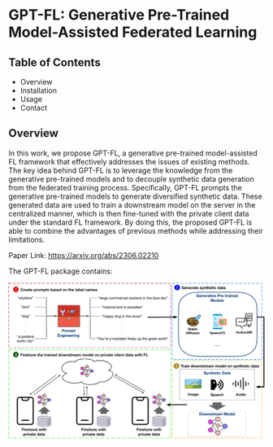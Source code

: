 # GPT-FL: Generative Pre-Trained Model-Assisted Federated Learning

## Table of Contents
* Overview
* Installation
* Usage
* Contact

## Overview
In this work, we propose GPT-FL, a generative pre-trained model-assisted FL framework that effectively addresses the issues of existing methods. The key idea behind GPT-FL is to leverage the knowledge from the generative pre-trained models and to decouple synthetic data generation from the federated training process. 
Specifically, GPT-FL prompts the generative pre-trained models to generate diversified synthetic data. These generated data are used to train a downstream model on the server in the centralized manner, which is then fine-tuned with the private client data under the standard FL framework. 
By doing this, the proposed GPT-FL is able to combine the advantages of previous methods while addressing their limitations.

Paper Link: https://arxiv.org/abs/2306.02210

The GPT-FL package contains:

<div align="center">
 <img src="intro_v3-1.png" width="1000px">
</div>
